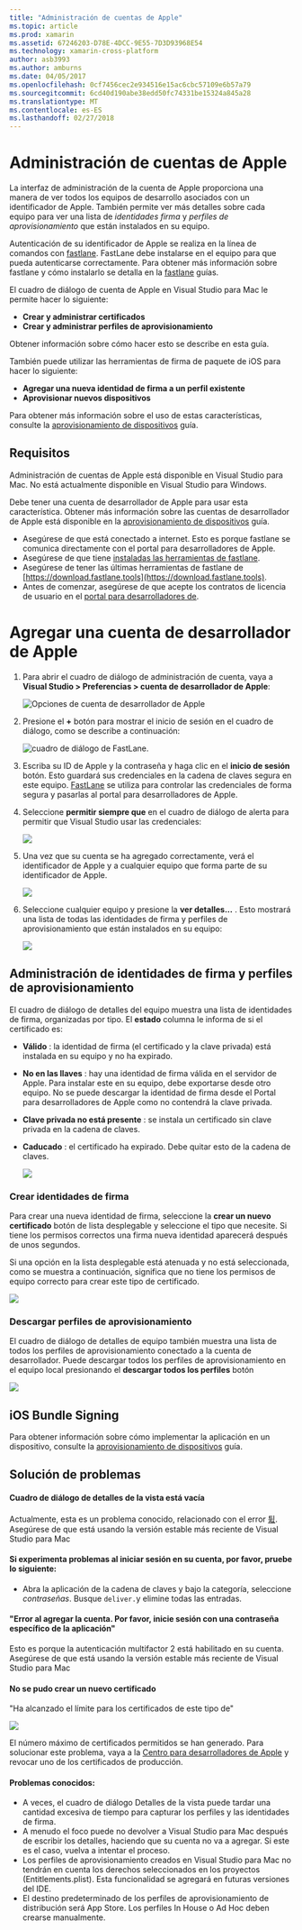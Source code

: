 ```yaml
---
title: "Administración de cuentas de Apple"
ms.topic: article
ms.prod: xamarin
ms.assetid: 67246203-D78E-4DCC-9E55-7D3D93968E54
ms.technology: xamarin-cross-platform
author: asb3993
ms.author: amburns
ms.date: 04/05/2017
ms.openlocfilehash: 0cf7456cec2e934516e15ac6cbc57109e6b57a79
ms.sourcegitcommit: 6cd40d190abe38edd50fc74331be15324a845a28
ms.translationtype: MT
ms.contentlocale: es-ES
ms.lasthandoff: 02/27/2018
---
```

# <a name="apple-account-management"></a>Administración de cuentas de Apple

La interfaz de administración de la cuenta de Apple proporciona una manera de ver todos los equipos de desarrollo asociados con un identificador de Apple. También permite ver más detalles sobre cada equipo para ver una lista de _identidades firma_ y _perfiles de aprovisionamiento_ que están instalados en su equipo.

Autenticación de su identificador de Apple se realiza en la línea de comandos con [fastlane](https://fastlane.tools/). FastLane debe instalarse en el equipo para que pueda autenticarse correctamente. Para obtener más información sobre fastlane y cómo instalarlo se detalla en la [fastlane](~/ios/deploy-test/provisioning/fastlane/index.md) guías.

El cuadro de diálogo de cuenta de Apple en Visual Studio para Mac le permite hacer lo siguiente:

* **Crear y administrar certificados** 
* **Crear y administrar perfiles de aprovisionamiento** 

Obtener información sobre cómo hacer esto se describe en esta guía.

También puede utilizar las herramientas de firma de paquete de iOS para hacer lo siguiente:

* **Agregar una nueva identidad de firma a un perfil existente** 
* **Aprovisionar nuevos dispositivos** 

Para obtener más información sobre el uso de estas características, consulte la [aprovisionamiento de dispositivos](~/ios/get-started/installation/device-provisioning/index.md) guía.
️
## <a name="requirements"></a>Requisitos

Administración de cuentas de Apple está disponible en Visual Studio para Mac. No está actualmente disponible en Visual Studio para Windows.

Debe tener una cuenta de desarrollador de Apple para usar esta característica. Obtener más información sobre las cuentas de desarrollador de Apple está disponible en la [aprovisionamiento de dispositivos](~/ios/get-started/installation/device-provisioning/index.md) guía.

- Asegúrese de que está conectado a internet. Esto es porque fastlane se comunica directamente con el portal para desarrolladores de Apple.
- Asegúrese de que tiene [instaladas las herramientas de fastlane](~/ios/deploy-test/provisioning/fastlane/index.md#Installation).
- Asegúrese de tener las últimas herramientas de fastlane de [https://download.fastlane.tools](https://download.fastlane.tools).
- Antes de comenzar, asegúrese de que acepte los contratos de licencia de usuario en el [portal para desarrolladores de](https://developer.apple.com/account/).

# <a name="adding-an-apple-developer-account"></a>Agregar una cuenta de desarrollador de Apple

1. Para abrir el cuadro de diálogo de administración de cuenta, vaya a **Visual Studio > Preferencias > cuenta de desarrollador de Apple**:

    ![Opciones de cuenta de desarrollador de Apple](apple-account-management-images/image1.png)

2. Presione el  **+**  botón para mostrar el inicio de sesión en el cuadro de diálogo, como se describe a continuación: 

    ![cuadro de diálogo de FastLane.](apple-account-management-images/image2.png)

4. Escriba su ID de Apple y la contraseña y haga clic en el **inicio de sesión** botón. Esto guardará sus credenciales en la cadena de claves segura en este equipo. [FastLane](~/ios/deploy-test/provisioning/fastlane/index.md) se utiliza para controlar las credenciales de forma segura y pasarlas al portal para desarrolladores de Apple.
 
5. Seleccione **permitir siempre que** en el cuadro de diálogo de alerta para permitir que Visual Studio usar las credenciales:

    ![](apple-account-management-images/image4.png)

6. Una vez que su cuenta se ha agregado correctamente, verá el identificador de Apple y a cualquier equipo que forma parte de su identificador de Apple.

    ![](apple-account-management-images/image5.png)

7. Seleccione cualquier equipo y presione la **ver detalles...** . Esto mostrará una lista de todas las identidades de firma y perfiles de aprovisionamiento que están instalados en su equipo:

    ![](apple-account-management-images/image6.png)

<a name="managing">
    
## <a name="managing-signing-identities-and-provisioning-profiles"></a>Administración de identidades de firma y perfiles de aprovisionamiento

El cuadro de diálogo de detalles del equipo muestra una lista de identidades de firma, organizadas por tipo. El **estado** columna le informa de si el certificado es: 

* **Válido** : la identidad de firma (el certificado y la clave privada) está instalada en su equipo y no ha expirado.

* **No en las llaves** : hay una identidad de firma válida en el servidor de Apple. Para instalar este en su equipo, debe exportarse desde otro equipo. No se puede descargar la identidad de firma desde el Portal para desarrolladores de Apple como no contendrá la clave privada.

* **Clave privada no está presente** : se instala un certificado sin clave privada en la cadena de claves.

* **Caducado** : el certificado ha expirado. Debe quitar esto de la cadena de claves.

  ![](apple-account-management-images/image7.png)

### <a name="create-a-signing-identities"></a>Crear identidades de firma

Para crear una nueva identidad de firma, seleccione la **crear un nuevo certificado** botón de lista desplegable y seleccione el tipo que necesite. Si tiene los permisos correctos una firma nueva identidad aparecerá después de unos segundos.

Si una opción en la lista desplegable está atenuada y no está seleccionada, como se muestra a continuación, significa que no tiene los permisos de equipo correcto para crear este tipo de certificado.

![](apple-account-management-images/image8.png)

### <a name="download-provisioning-profiles"></a>Descargar perfiles de aprovisionamiento

El cuadro de diálogo de detalles de equipo también muestra una lista de todos los perfiles de aprovisionamiento conectado a la cuenta de desarrollador. Puede descargar todos los perfiles de aprovisionamiento en el equipo local presionando el **descargar todos los perfiles** botón

![](apple-account-management-images/image9.png)

## <a name="ios-bundle-signing"></a>iOS Bundle Signing

Para obtener información sobre cómo implementar la aplicación en un dispositivo, consulte la [aprovisionamiento de dispositivos](~/ios/get-started/installation/device-provisioning/index.md) guía.


## <a name="troubleshooting"></a>Solución de problemas

#### <a name="view-details-dialog-is-empty"></a>Cuadro de diálogo de detalles de la vista está vacía

Actualmente, esta es un problema conocido, relacionado con el error [&#53906;](https://bugzilla.xamarin.com/show_bug.cgi?id=53906). Asegúrese de que está usando la versión estable más reciente de Visual Studio para Mac

#### <a name="if-you-are-experiencing-issues-logging-in-your-account-please-try-the-following"></a>Si experimenta problemas al iniciar sesión en su cuenta, por favor, pruebe lo siguiente:

* Abra la aplicación de la cadena de claves y bajo la categoría, seleccione *contraseñas*. Busque `deliver.`y elimine todas las entradas.

#### <a name="error-adding-account-please-sign-in-with-an-app-specific-password"></a>"Error al agregar la cuenta. Por favor, inicie sesión con una contraseña específico de la aplicación"

Esto es porque la autenticación multifactor 2 está habilitado en su cuenta. Asegúrese de que está usando la versión estable más reciente de Visual Studio para Mac

#### <a name="failed-to-create-new-certificate"></a>No se pudo crear un nuevo certificado
"Ha alcanzado el límite para los certificados de este tipo de"

![](apple-account-management-images/image10.png)

El número máximo de certificados permitidos se han generado. Para solucionar este problema, vaya a la [Centro para desarrolladores de Apple](https://developer.apple.com/account/ios/certificate/distribution) y revocar uno de los certificados de producción.

#### <a name="known-issues"></a>Problemas conocidos:

* A veces, el cuadro de diálogo Detalles de la vista puede tardar una cantidad excesiva de tiempo para capturar los perfiles y las identidades de firma.
* A menudo el foco puede no devolver a Visual Studio para Mac después de escribir los detalles, haciendo que su cuenta no va a agregar. Si este es el caso, vuelva a intentar el proceso.
* Los perfiles de aprovisionamiento creados en Visual Studio para Mac no tendrán en cuenta los derechos seleccionados en los proyectos (Entitlements.plist). Esta funcionalidad se agregará en futuras versiones del IDE.
* El destino predeterminado de los perfiles de aprovisionamiento de distribución será App Store. Los perfiles In House o Ad Hoc deben crearse manualmente.